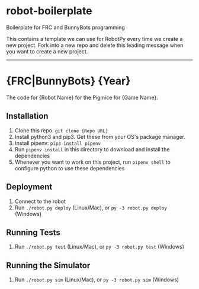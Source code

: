 # robot-boilerplate
Boilerplate for FRC and BunnyBots programming

This contains a template we can use for RobotPy every time we create a new project. Fork into a new repo and delete this leading message when you want to create a new project.

------------------------

# {FRC|BunnyBots} {Year}
The code for {Robot Name} for the Pigmice for {Game Name}.

## Installation
1. Clone this repo. `git clone {Repo URL}`
2. Install python3 and pip3. Get these from your OS's package manager.
3. Install pipenv: `pip3 install pipenv`
4. Run `pipenv install` in this directory to download and install the dependencies
5. Whenever you want to work on this project, run `pipenv shell` to configure python to use these dependencies

## Deployment
1. Connect to the robot
2. Run `./robot.py deploy` (Linux/Mac), or `py -3 robot.py deploy` (Windows)

## Running Tests
1. Run `./robot.py test` (Linux/Mac), or `py -3 robot.py test` (Windows)

## Running the Simulator
1. Run `./robot.py sim` (Linux/Mac), or `py -3 robot.py sim` (Windows)
